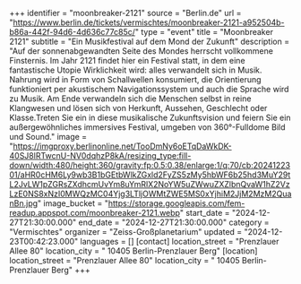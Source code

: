 +++
identifier = "moonbreaker-2121"
source = "Berlin.de"
url = "https://www.berlin.de/tickets/vermischtes/moonbreaker-2121-a952504b-b86a-442f-94d6-4d636c77c85c/"
type = "event"
title = "Moonbreaker 2121"
subtitle = "Ein Musikfestival auf dem Mond der Zukunft"
description = "Auf der sonnenabgewandten Seite des Mondes herrscht vollkommene Finsternis. Im Jahr 2121 findet hier ein Festival statt, in dem eine fantastische Utopie Wirklichkeit wird: alles verwandelt sich in Musik. Nahrung wird in Form von Schallwellen konsumiert, die Orientierung funktioniert per akustischem Navigationssystem und auch die Sprache wird zu Musik. Am Ende verwandeln sich die Menschen selbst in reine Klangwesen und lösen sich von Herkunft, Aussehen, Geschlecht oder Klasse.Treten Sie ein in diese musikalische Zukunftsvision und feiern Sie ein außergewöhnliches immersives Festival, umgeben von 360°-Fulldome Bild und Sound."
image = "https://imgproxy.berlinonline.net/TooDmNy6oETqDaWkDK-40SJ8lRTwcnU-NV0dqhzP8kA/resizing_type:fill-down/width:480/height:360/gravity:fp:0.5:0.38/enlarge:1/q:70/cb:2024122301/aHR0cHM6Ly9wb3B1bGEtbWlkZGxld2FyZS5zMy5hbWF6b25hd3MuY29tL2JvLW1pZGRsZXdhcmUvYm8uYmRlX2NoYW5uZWwuZXZlbnQvaW1hZ2VzLzE0NS8xNzI0MWQzMC04Yjg3LTljOWMtZWE5MS0xYjhiM2JjM2MzM2QuanBn.jpg"
image_bucket = "https://storage.googleapis.com/fem-readup.appspot.com/moonbreaker-2121.webp"
start_date = "2024-12-27T21:30:00.000"
end_date = "2024-12-27T21:30:00.000"
category = "Vermischtes"
organizer = "Zeiss-Großplanetarium"
updated = "2024-12-23T00:42:23.000"
languages = []
[contact]
location_street = "Prenzlauer Allee 80"
location_city = " 10405 Berlin-Prenzlauer Berg"
[location]
location_street = "Prenzlauer Allee 80"
location_city = " 10405 Berlin-Prenzlauer Berg"
+++